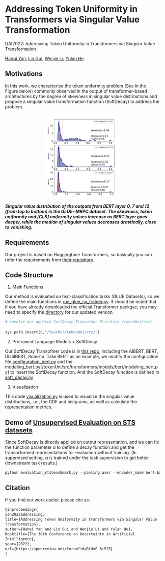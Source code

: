 # Addressing Token Uniformity in Transformers via Singular Value Transformation
UAI2022: Addressing Token Uniformity in Transformers via Singular Value Transformation 

[Hanqi Yan](https://warwick.ac.uk/fac/sci/dcs/people/u2048587/), [Lin Gui](https://warwick.ac.uk/fac/sci/dcs/people/lin_gui/), [Wenjie Li](https://www4.comp.polyu.edu.hk/~cswjli/), [Yulan He](https://warwick.ac.uk/fac/sci/dcs/people/yulan_he/).

## Motivations
In this work, we characterise the token uniformity problem (See in the Figure below) commonly observed in the output of transformer-based architectures by the degree of skewness in singular value distributions and propose a singular value transformation function (SoftDecay) to address the problem.
<p align="center">
<img src="intro_pic.png"  width="250" align="center" >
</p>
<h5> Singular value distribution of the outputs from
BERT layer 0, 7 and 12 (from top to bottom) in the GLUE-
MRPC dataset. The skewness, token uniformity and [CLS] uniformity values increase as BERT
layer goes deeper, while the median of singular values decreases drastically, close to vanishing. 
</h5>

## Requirements

Our project is based on Huggingface Transformers, so basically you can refer the requirements from [their repository](https://github.com/huggingface/transformers). 

## Code Structure

1. Main Functions

Our method is evaluated on text-classification tasks (GLUE Datasets), so we define the main functions in [run_glue_no_trainer.py](/examples/pytorch/text-classification). It should be noted that if you have already downloaded the official Transformer packgae, you may need to specify the [directory](/src/) for our updated version.

```python
# involve our updated SoftDecay Transofmer Directory /tokenUni/src/

sys.path.insert(0,"/YourDir/tokenUni/src/")
```

2. Pretrained Language Models + SoftDecay

Our SoftDecay Transofmer code is in [this repo](/tokenUni/src/transformers/models/), including the AlBERT, BERT, DistilBERT, Roberta. Take BERT as an example, we modify the configuration file [configuration_bert.py](/tokenUni/src/transformers/models/bert/configuration_bert.py) and the modeling_bert.py[/tokenUni/src/transformers/models/bert/modeling_bert.py] to insert the SoftDecay function. And the SoftDecay function is defined in [soft_decay.py](tokenUni/src/transformers/models/soft_decay.py)

3. Visualization

This code [visualization.py](tokenUni/src/transformers/models/visualization.py) is used to visualize the singular value distributions, i.e., the CDF and histgrams, as well as calculate the representation metrics. 


## Demo of [Unsupervised Evaluation on STS datasets](/tokenUni/unsupervisedSTS/)

Since SoftDecay is directly applied on output representation, and we can fix the function parameter $\alpha$ to define a decay function and get the transorformed representations for evaluation without training. (In supervised setting, $\alpha$ is trained under the task supervision to get better downstream task results.)

```python
python evaluation_stsbenchmark.py --pooling aver --encoder_name bert-base-cased --last2avg --post-process soft_decay
```

## Citation

If you find our work useful, please cite as:

```
@inproceedings{
yan2022addressing,
title={Addressing Token Uniformity in Transformers via Singular Value Transformation},
author={Hanqi Yan and Lin Gui and Wenjie Li and Yulan He},
booktitle={The 38th Conference on Uncertainty in Artificial Intelligence},
year={2022},
url={https://openreview.net/forum?id=BtUxE_8i5l5}
}
```
